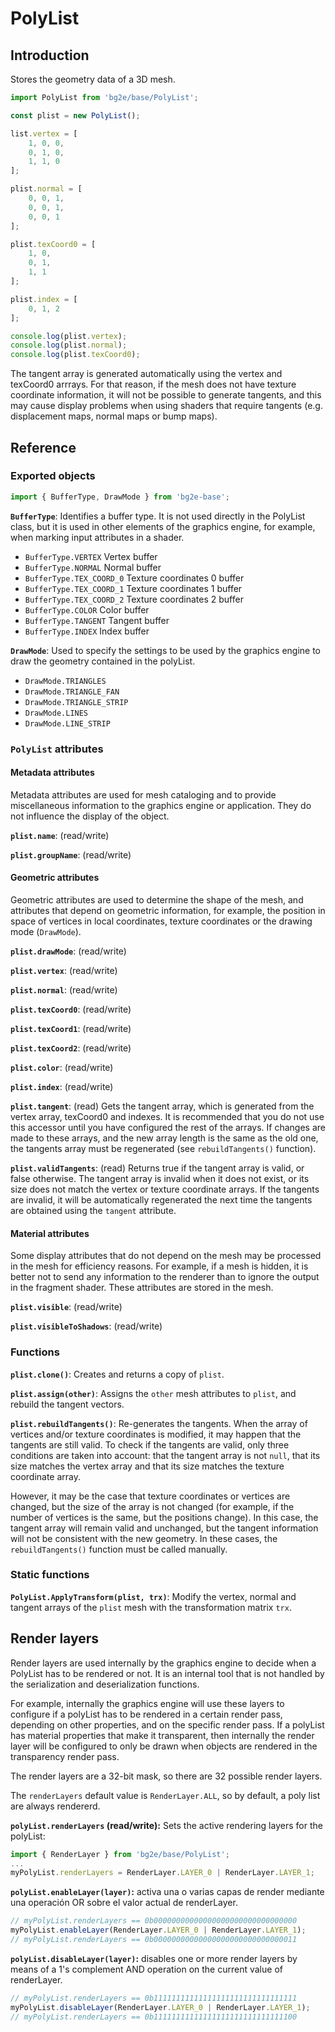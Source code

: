 # PolyList

## Introduction

Stores the geometry data of a 3D mesh.

```js
import PolyList from 'bg2e/base/PolyList';

const plist = new PolyList();

list.vertex = [
    1, 0, 0,
    0, 1, 0,
    1, 1, 0
];

plist.normal = [
    0, 0, 1,
    0, 0, 1,
    0, 0, 1
];

plist.texCoord0 = [
    1, 0,
    0, 1,
    1, 1
];

plist.index = [
    0, 1, 2
];

console.log(plist.vertex);
console.log(plist.normal);
console.log(plist.texCoord0);
```

The tangent array is generated automatically using the vertex and texCoord0 arrrays. For that reason, if the mesh does not have texture coordinate information, it will not be possible to generate tangents, and this may cause display problems when using shaders that require tangents (e.g. displacement maps, normal maps or bump maps).

## Reference

### Exported objects

```js
import { BufferType, DrawMode } from 'bg2e-base';
```

**`BufferType`**: Identifies a buffer type. It is not used directly in the PolyList class, but it is used in other elements of the graphics engine, for example, when marking input attributes in a shader.

- `BufferType.VERTEX` Vertex buffer
- `BufferType.NORMAL` Normal buffer
- `BufferType.TEX_COORD_0` Texture coordinates 0 buffer
- `BufferType.TEX_COORD_1` Texture coordinates 1 buffer
- `BufferType.TEX_COORD_2` Texture coordinates 2 buffer
- `BufferType.COLOR` Color buffer
- `BufferType.TANGENT` Tangent buffer
- `BufferType.INDEX` Index buffer

**`DrawMode`**: Used to specify the settings to be used by the graphics engine to draw the geometry contained in the polyList.

- `DrawMode.TRIANGLES`
- `DrawMode.TRIANGLE_FAN`
- `DrawMode.TRIANGLE_STRIP`
- `DrawMode.LINES`
- `DrawMode.LINE_STRIP`

### `PolyList` attributes

#### Metadata attributes

Metadata attributes are used for mesh cataloging and to provide miscellaneous information to the graphics engine or application. They do not influence the display of the object.

**`plist.name`**: (read/write)

**`plist.groupName`**: (read/write)

#### Geometric attributes

Geometric attributes are used to determine the shape of the mesh, and attributes that depend on geometric information, for example, the position in space of vertices in local coordinates, texture coordinates or the drawing mode (`DrawMode`).

**`plist.drawMode`**: (read/write)

**`plist.vertex`**: (read/write)

**`plist.normal`**: (read/write)

**`plist.texCoord0`**: (read/write)

**`plist.texCoord1`**: (read/write)

**`plist.texCoord2`**: (read/write)

**`plist.color`**: (read/write)

**`plist.index`**: (read/write)

**`plist.tangent`**: (read) Gets the tangent array, which is generated from the vertex array, texCoord0 and indexes. It is recommended that you do not use this accessor until you have configured the rest of the arrays. If changes are made to these arrays, and the new array length is the same as the old one, the tangents array must be regenerated (see `rebuildTangents()` function).

**`plist.validTangents`**: (read) Returns true if the tangent array is valid, or false otherwise. The tangent array is invalid when it does not exist, or its size does not match the vertex or texture coordinate arrays. If the tangents are invalid, it will be automatically regenerated the next time the tangents are obtained using the `tangent` attribute.

#### Material attributes

Some display attributes that do not depend on the mesh may be processed in the mesh for efficiency reasons. For example, if a mesh is hidden, it is better not to send any information to the renderer than to ignore the output in the fragment shader. These attributes are stored in the mesh.

**`plist.visible`**: (read/write)

**`plist.visibleToShadows`**: (read/write)


### Functions

**`plist.clone()`**: Creates and returns a copy of `plist`.

**`plist.assign(other)`**: Assigns the `other` mesh attributes to `plist`, and rebuild the tangent vectors.

**`plist.rebuildTangents()`**: Re-generates the tangents. When the array of vertices and/or texture coordinates is modified, it may happen that the tangents are still valid. To check if the tangents are valid, only three conditions are taken into account: that the tangent array is not `null`, that its size matches the vertex array and that its size matches the texture coordinate array.

However, it may be the case that texture coordinates or vertices are changed, but the size of the array is not changed (for example, if the number of vertices is the same, but the positions change). In this case, the tangent array will remain valid and unchanged, but the tangent information will not be consistent with the new geometry. In these cases, the `rebuildTangents()` function must be called manually.


### Static functions

**`PolyList.ApplyTransform(plist, trx)`**: Modify the vertex, normal and tangent arrays of the `plist` mesh with the transformation matrix `trx`.


## Render layers

Render layers are used internally by the graphics engine to decide when a PolyList has to be rendered or not. It is an internal tool that is not handled by the serialization and deserialization functions.

For example, internally the graphics engine will use these layers to configure if a polyList has to be rendered in a certain render pass, depending on other properties, and on the specific render pass. If a polyList has material properties that make it transparent, then internally the render layer will be configured to only be drawn when objects are rendered in the transparency render pass.

The render layers are a 32-bit mask, so there are 32 possible render layers.

The `renderLayers` default value is `RenderLayer.ALL`, so by default, a poly list are always rendererd.

**`polyList.renderLayers` (read/write):** Sets the active rendering layers for the polyList:

```js
import { RenderLayer } from 'bg2e/base/PolyList';
...
myPolyList.renderLayers = RenderLayer.LAYER_0 | RenderLayer.LAYER_1;
```

**`polyList.enableLayer(layer)`:** activa una o varias capas de render mediante una operación OR sobre el valor actual de renderLayer.

```js
// myPolyList.renderLayers == 0b00000000000000000000000000000000
myPolyList.enableLayer(RenderLayer.LAYER_0 | RenderLayer.LAYER_1);
// myPolyList.renderLayers == 0b00000000000000000000000000000011
```

**`polyList.disableLayer(layer)`:** disables one or more render layers by means of a 1's complement AND operation on the current value of renderLayer.

```js
// myPolyList.renderLayers == 0b11111111111111111111111111111111
myPolyList.disableLayer(RenderLayer.LAYER_0 | RenderLayer.LAYER_1);
// myPolyList.renderLayers == 0b11111111111111111111111111111100
```